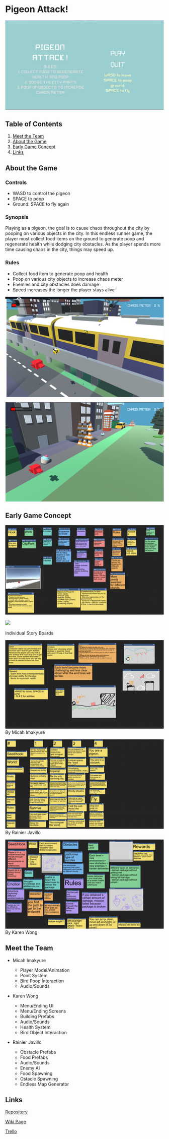 # Pigeon Attack!

![](images/home-screen.png)

## Table of Contents
1. [Meet the Team](#meet-the-team)
2. [About the Game](#about-the-game)
3. [Early Game Concept](#early-game-concept)
4. [Links](#links)


## About the Game

### Controls 

  - WASD to control the pigeon 
  - SPACE to poop
  - Ground: SPACE to fly again

### Synopsis 

Playing as a pigeon, the goal is to cause chaos throughout the city by pooping on various objects in the city. 
In this endless runner game, the player must collect food items on the ground to generate poop and regenerate health while 
dodging city obstacles. As the player spends more time causing chaos in the city, things may speed up.

### Rules

  - Collect food item to generate poop and health
  - Poop on various city objects to increase chaos meter
  - Enemies and city obstacles does damage
  - Speed increases the longer the player stays alive

![](images/Enemy.png)

![](images/Food.png)


## Early Game Concept

![](images/Sage.png)

![](images/Progress.png)

Individual Story Boards

![](images/Sage_M.png)
By Micah Imakyure

![](images/Sage_R.png)
By Rainier Javillo

![](images/Sage_K.png)
By Karen Wong


## Meet the Team
    
  - Micah Imakyure
    - Player Model/Animation
    - Point System
    - Bird Poop Interaction
    - Audio/Sounds

  - Karen Wong
    - Menu/Ending UI
    - Menu/Ending Screens
    - Building Prefabs
    - Audio/Sounds
    - Health System
    - Bird Object Interaction
    
  - Rainier Javillo
    - Obstacle Prefabs
    - Food Prefabs
    - Audio/Sounds
    - Enemy AI
    - Food Spawning
    - Ostacle Spawning
    - Endless Map Generator

## Links

[Repository](https://github.com/team-birb/Bird_Game)

[Wiki Page](https://team-birb.github.io/#Meet-Team)

[Trello](https://trello.com/invite/b/M1YDDiWs/75a2598154542b618e58f7ff186155f5/birb)

